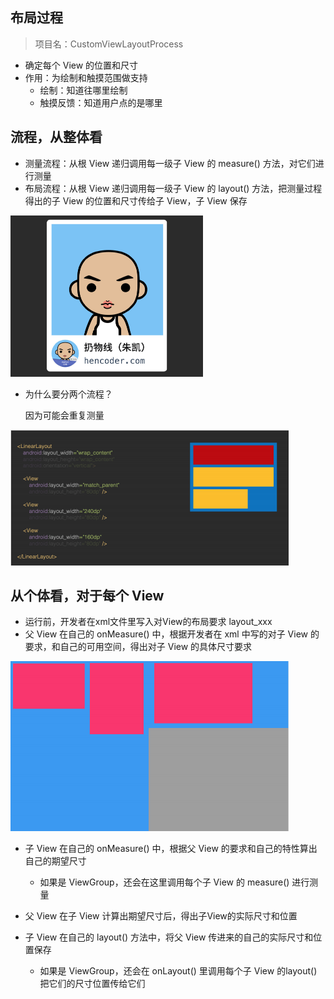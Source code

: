 ## 布局过程

> 项目名：CustomViewLayoutProcess

* 确定每个 View 的位置和尺寸
* 作用：为绘制和触摸范围做支持
  * 绘制：知道往哪里绘制
  * 触摸反馈：知道用户点的是哪里

## 流程，从整体看

* 测量流程：从根 View 递归调用每一级子 View 的 measure() 方法，对它们进行测量
* 布局流程：从根 View 递归调用每一级子 View 的 layout() 方法，把测量过程得出的子 View 的位置和尺寸传给子 View，子 View 保存

<img src="img/1801.png" style="zoom:50%;" />

* 为什么要分两个流程？

  因为可能会重复测量

<img src="img/1802.png" style="zoom:50%;" />

## 从个体看，对于每个 View

* 运行前，开发者在xml文件里写入对View的布局要求 layout_xxx
* 父 View 在自己的 onMeasure() 中，根据开发者在  xml 中写的对子 View 的要求，和自己的可用空间，得出对子 View 的具体尺寸要求

<img src="img/1803.png" style="zoom:50%;" />

* 子 View 在自己的 onMeasure() 中，根据父 View 的要求和自己的特性算出自己的期望尺寸

  * 如果是 ViewGroup，还会在这里调用每个子 View 的 measure() 进行测量

* 父 View 在子 View 计算出期望尺寸后，得出子View的实际尺寸和位置

* 子 View 在自己的 layout() 方法中，将父 View 传进来的自己的实际尺寸和位置保存

  * 如果是 ViewGroup，还会在 onLayout() 里调用每个子 View 的layout() 把它们的尺寸位置传给它们

  